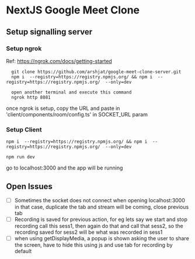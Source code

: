 # NextJS Google Meet Clone

## Setup signalling server

### Setup ngrok
Ref: https://ngrok.com/docs/getting-started

```
  git clone https://github.com/arshjat/google-meet-clone-server.git
  npm i  --registry=https://registry.npmjs.org/ && npm i  --registry=https://registry.npmjs.org/  --only=dev
  
  open another terminal and execute this command
  ngrok http 8081
```

once ngrok is setup, copy the URL and paste in 'client/components/room/config.ts' in SOCKET_URL param

### Setup Client
```
npm i  --registry=https://registry.npmjs.org/ && npm i  --registry=https://registry.npmjs.org/  --only=dev 

npm run dev
```
go to localhost:3000 
and the app will be running

## Open Issues
- [ ] Sometimes the socket does not connect when opening localhost:3000 in that case, duplicate the tab and stream will be coming, close previous tab
- [ ] Recording is saved for previous action, for eg lets say we start and stop recording call this sess1, then again do that and call that sess2, so the recording saved for sess2 will be what was recorded in sess1
- [ ] when using getDisplayMedia, a popup is shown asking the user to share the screen, have to hide this using js and use tab for recording by default
